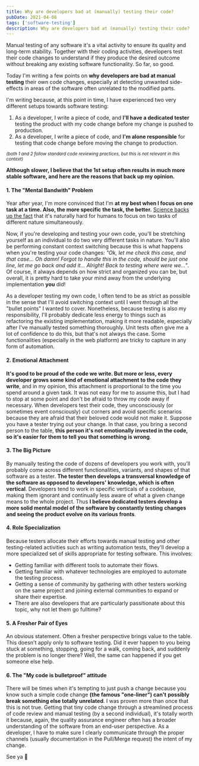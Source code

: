 ```yaml
---
title: Why are developers bad at (manually) testing their code?
pubDate: 2021-04-06
tags: ['software-testing']
description: Why are developers bad at (manually) testing their code?
---
```


Manual testing of any software it's a vital activity to ensure its quality and long-term stability. Together with their coding activities, developers test their code changes to understand if they produce the desired outcome without breaking any existing software functionality. So far, so good.

Today I'm writing a few points on **why developers are bad at manual testing** their own code changes, especially at detecting unwanted side-effects in areas of the software often unrelated to the modified parts.

I'm writing because, at this point in time, I have experienced two very different setups towards software testing:

1. As a developer, I write a piece of code, and **I'll have a dedicated tester** testing the product with my code change before my change is pushed to production.
2. As a developer, I write a piece of code, and **I'm alone responsible** for testing that code change before moving the change to production.

<small>
  <i>(both 1 and 2 follow standard code reviewing practices, but this is not relevant in this context)</i>
</small>

**Although slower, I believe that the 1st setup often results in much more stable software, and here are the reasons that back up my opinion.**

#### 1. The "Mental Bandwith" Problem

Year after year, I'm more convinced that I'm **at my best when I focus on one task at a time. Also, the more specific**
**the task, the better.** <a href="https://sloanreview.mit.edu/article/the-impossibility-of-focusing-on-two-things-at-once/" target="_blank" title="The Impossibility of Focusing on Two Things at Once">Science backs up the fact</a> that it's
naturally hard for humans to focus on two tasks of different nature simultaneously.

Now, if you're developing and testing your own code, you'll be stretching yourself as an individual to do two very different
tasks in nature. You'll also be performing constant context switching because this is what happens when you're testing your
code changes: _"Ok, let me check this case, and that case... Oh damn! Forgot to handle this in the code, should be just one_
_line, let me go back and add it... Alright! Back to testing where were we..."_. Of course, it always depends on how strict and
organized you can be, but overall, it is pretty hard to take your mind away from the underlying implementation **you** did!

As a developer testing my own code, I often tend to be as strict as possible in the sense that I'll avoid switching context until
I went through all the "bullet points" I wanted to cover. Nonetheless, because testing is also my responsibility, I'll probably dedicate
less energy to things such as refactoring the existing implementation, making it more readable, especially after I've manually tested
something thoroughly. Unit tests often give me a lot of confidence to do this, but that's not always the case. Some
functionalities (especially in the web platform) are tricky to capture in any form of automation.

#### 2. Emotional Attachment

**It's good to be proud of the code we write. But more or less, every developer grows some kind of emotional attachment to the code they write**, and
in my opinion, this attachment is proportional to the time you spend around a given task. It was not easy for me to assume
this, but I had to stop at some point and don't be afraid to throw my code away if necessary. When developers test their code, they
unconsciously (or sometimes event consciously) cut corners and avoid specific scenarios because they are afraid that their beloved
code would not make it. Suppose you have a tester trying out your change. In that case, you bring a second person to the table, **this**
**person it's not emotionally invested in the code, so it's easier for them to tell you that something is wrong**.

#### 3. The Big Picture

By manually testing the code of dozens of developers you work with, you'll probably come across different functionalities, variants, and
shapes of that software as a tester. **The tester then develops a transversal knowledge of the software as opposed to developers' knowledge, which**
**is often vertical**. Developers tend to work in specific verticals of a codebase, making them ignorant and continually less aware of what a given
change means to the whole project. Thus **I believe dedicated testers develop a more solid mental model of the software by constantly testing**
**changes and seeing the product evolve on its various fronts**.

#### 4. Role Specialization

Because testers allocate their efforts towards manual testing and other testing-related activities such as writing automation tests, they'll develop a more specialized set of skills appropriate for testing software. This involves:

- Getting familiar with different tools to automate their flows.
- Getting familiar with whatever technologies are employed to automate the testing process.
- Getting a sense of community by gathering with other testers working on the same project and joining external communities to expand or share their expertise.
- There are also developers that are particularly passitionate about this topic, why not let them go fulltime?

#### 5. A Fresher Pair of Eyes

An obvious statement. Often a fresher perspective brings value to the table. This doesn't apply only to software testing. Did it ever
happen to you being stuck at something, stopping, going for a walk, coming back, and suddenly the problem is no longer there? Well, the
same can happened if you get someone else help.

#### 6. The "My code is bulletproof" attitude

There will be times when it's tempting to just push a change because you know such a simple code change **(the famous "one-liner") can't**
**possibly break something else totally unrelated**. I was proven more than once that this is not true. Getting that tiny code change through a
streamlined process of code review and manual testing (by a second individual), it's totally worth it because, again, the quality assurance engineer often
has a broader understanding of the software from an end-user perspective. As a developer, I have to make sure I clearly communicate
through the proper channels (usually documentation in the Pull/Merge request) the intent of my change.

See ya 👋
